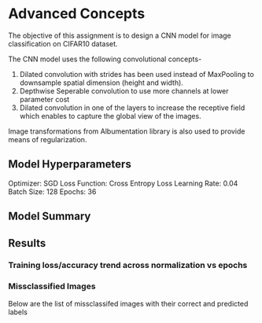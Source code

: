 # Advanced Concepts

The objective of this assignment is to design a CNN model for image classification on CIFAR10 dataset. 

The CNN model uses the following convolutional concepts-
1. Dilated convolution with strides has been used instead of MaxPooling to downsample spatial dimension (height and width).
2. Depthwise Seperable convolution to use more channels at lower parameter cost
3. Dilated convolution in one of the layers to increase the receptive field which enables to capture the global view of the images.

Image transformations from Albumentation library is also used to provide means of regularization. 

## Model Hyperparameters

Optimizer: SGD
Loss Function: Cross Entropy Loss
Learning Rate: 0.04
Batch Size: 128
Epochs: 36

## Model Summary

## Results

### Training loss/accuracy trend across normalization vs epochs

### Missclassified Images

Below are the list of missclassifed images with their correct and predicted labels
